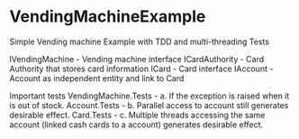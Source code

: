 # VendingMachineExample
Simple Vending machine Example with TDD and multi-threading Tests

IVendingMachine - Vending machine interface
ICardAuthority - Card Authority that stores card information
ICard - Card interface
IAccount - Account as independent entity and link to Card

Important tests
VendingMachine.Tests -    a. If the exception is raised when it is out of stock.
Account.Tests - b. Parallel access to account still generates desirable effect.
Card.Tests - c. Multiple threads accessing the same account (linked cash cards to a account) generates desirable effect.                
                       
                       
